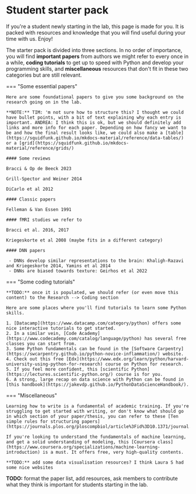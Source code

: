 # Student starter pack

If you're a student newly starting in the lab, this page is made for you. It is packed with resources and knowledge that you will find useful during your time with us. Enjoy!

The starter pack is divided into three sections. In no order of importance, you will find **important papers** from authors  we might refer to every once in a while, **coding tutorials** to get up to speed with Python and develop your programming skills, and **miscellaneous** resources that don't fit in these two categories but are still relevant.

=== "Some essential papers"

    Here are some foundational papers to give you some background on the research going on in the lab.

    **NOTE:** TIM: 'm not sure how to structure this? I thought we could have bullet points, with a bit of text explaining why each entry is important. ANDREA: I think this is ok, but we should definitely add links and more info for each paper. Depending on how fancy we want to be and how the final result looks like, we could also make a [table](https://squidfunk.github.io/mkdocs-material/reference/data-tables/) or a [grid](https://squidfunk.github.io/mkdocs-material/reference/grids/)

    #### Some reviews

    Bracci & Op de Beeck 2023

    Grill-Spector and Weiner 2014

    DiCarlo et al 2012
    
    #### Classic papers

    Felleman & Van Essen 1991

    #### fMRI studies we refer to

    Bracci et al. 2016, 2017
    
    Kriegeskorte et al 2008 (maybe fits in a different category)

    #### DNN papers

     - DNNs develop similar representations to the brain: Khaligh-Razavi and Kriegeskorte 2014, Yamins et al 2014
     - DNNs are biased towards texture: Geirhos et al 2022

=== "Some coding tutorials"

    **TODO:** once it is populated, we should refer (or even move this content) to the Research --> Coding section

    Here are some places where you'll find tutorials to learn some Python skills.

    1. [Datacamp](https://www.datacamp.com/category/python) offers some nice interactive tutorials to get started.
    2. In a similar vein, [Code Academy](https://www.codecademy.com/catalog/language/python) has several free classes you can start from.
    3. Some Python fundamentals can be found in the [Software Carpentry](https://swcarpentry.github.io/python-novice-inflammation/) website.
    4. Check out this free [Edx](https://www.edx.org/learn/python/harvard-university-using-python-for-research) course on Python for research.
    5. If you feel more confident, this [scientific Python](https://lectures.scientific-python.org/) course is for you.
    6. A strong, large recap on data science with Python can be found in [this handbook](https://jakevdp.github.io/PythonDataScienceHandbook/).

=== "Miscellaneous"

    Learning how to write is a fundamental of academic training. If you're struggling to get started with writing, or don't know what should go in which section of your paper/thesis, you can refer to these [Ten simple rules for structuring papers](https://journals.plos.org/ploscompbiol/article%3Fid%3D10.1371/journal.pcbi.1005619).
    
    If you're looking to understand the fundamentals of machine learning, and get a solid understanding of modeling, this [Coursera class](https://www.coursera.org/specializations/machine-learning-introduction) is a must. It offers free, very high-quality contents.
    
    **TODO:** add some data visualisation resources? I think Laura S had some nice websites


    
    
**TODO:** format the paper list, add resources, ask members to contribute what they think is important for students starting in the lab.

